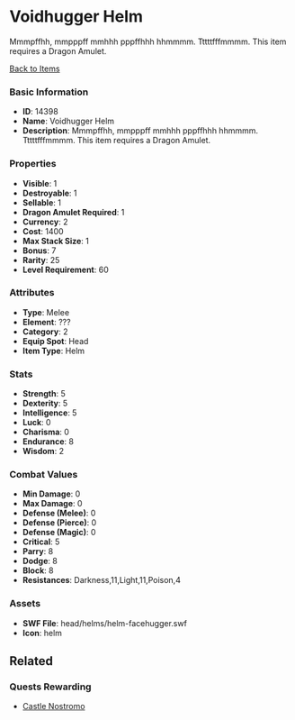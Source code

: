 # Voidhugger Helm

Mmmpffhh, mmpppff mmhhh pppffhhh hhmmmm. Tttttfffmmmm. This item requires a Dragon Amulet.

[Back to Items](../items.md)

### Basic Information

- **ID**: 14398
- **Name**: Voidhugger Helm
- **Description**: Mmmpffhh, mmpppff mmhhh pppffhhh hhmmmm. Tttttfffmmmm. This item requires a Dragon Amulet.

### Properties

- **Visible**: 1
- **Destroyable**: 1
- **Sellable**: 1
- **Dragon Amulet Required**: 1
- **Currency**: 2
- **Cost**: 1400
- **Max Stack Size**: 1
- **Bonus**: 7
- **Rarity**: 25
- **Level Requirement**: 60

### Attributes

- **Type**: Melee
- **Element**: ???
- **Category**: 2
- **Equip Spot**: Head
- **Item Type**: Helm

### Stats

- **Strength**: 5
- **Dexterity**: 5
- **Intelligence**: 5
- **Luck**: 0
- **Charisma**: 0
- **Endurance**: 8
- **Wisdom**: 2

### Combat Values

- **Min Damage**: 0
- **Max Damage**: 0
- **Defense (Melee)**: 0
- **Defense (Pierce)**: 0
- **Defense (Magic)**: 0
- **Critical**: 5
- **Parry**: 8
- **Dodge**: 8
- **Block**: 8
- **Resistances**: Darkness,11,Light,11,Poison,4

### Assets

- **SWF File**: head/helms/helm-facehugger.swf
- **Icon**: helm

## Related

### Quests Rewarding

- [Castle Nostromo](../quests/1284-castle-nostromo.md)

